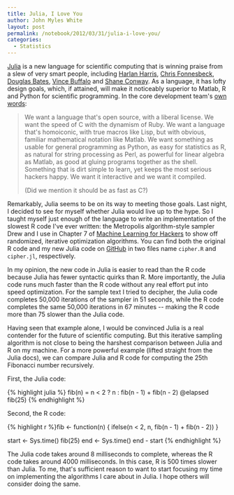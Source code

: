 ```yaml
---
title: Julia, I Love You
author: John Myles White
layout: post
permalink: /notebook/2012/03/31/julia-i-love-you/
categories:
  - Statistics
---
```


[Julia](http://julialang.org/) is a new language for scientific computing that is winning praise from a slew of very smart people, including [Harlan Harris](https://en.twitter.com/#!/HarlanH/status/173478216781144065), [Chris Fonnesbeck](https://de.twitter.com/#!/fonnesbeck/status/185399199976787968), [Douglas Bates](http://dmbates.blogspot.com/2012/03/julia-version-of-multinomial-sampler_12.html), [Vince Buffalo](http://vincebuffalo.org/2012/03/07/thoughts-on-julia.html) and [Shane Conway](http://www.statalgo.com/2012/03/24/statistics-with-julia/). As a language, it has lofty design goals, which, if attained, will make it noticeably superior to Matlab, R and Python for scientific programming. In the core development team's [own words](http://julialang.org/blog/2012/02/why-we-created-julia/):

<blockquote>
<p>We want a language that's open source, with a liberal license. We want the speed of C with the dynamism of Ruby. We want a language that's homoiconic, with true macros like Lisp, but with obvious, familiar mathematical notation like Matlab. We want something as usable for general programming as Python, as easy for statistics as R, as natural for string processing as Perl, as powerful for linear algebra as Matlab, as good at gluing programs together as the shell. Something that is dirt simple to learn, yet keeps the most serious hackers happy. We want it interactive and we want it compiled.</p>

<p>(Did we mention it should be as fast as C?)</p>
</blockquote>

Remarkably, Julia seems to be on its way to meeting those goals. Last night, I decided to see for myself whether Julia would live up to the hype. So I taught myself just enough of the language to write an implementation of the slowest R code I've ever written: the Metropolis algorithm-style sampler Drew and I use in Chapter 7 of [Machine Learning for Hackers](http://shop.oreilly.com/product/0636920018483.do) to show off randomized, iterative optimization algorithms. You can find both the original R code and my new Julia code on [GitHub](https://github.com/johnmyleswhite/JuliaVsR) in two files name `cipher.R` and `cipher.jl`, respectively.

In my opinion, the new code in Julia is easier to read than the R code because Julia has fewer syntactic quirks than R. More importantly, the Julia code runs much faster than the R code without any real effort put into speed optimization. For the sample text I tried to decipher, the Julia code completes 50,000 iterations of the sampler in 51 seconds, while the R code completes the same 50,000 iterations in 67 minutes -- making the R code more than 75 slower than the Julia code.

Having seen that example alone, I would be convinced Julia is a real contender for the future of scientific computing. But this iterative sampling algorithm is not close to being the harshest comparison between Julia and R on my machine. For a more powerful example (lifted straight from the Julia docs), we can compare Julia and R code for computing the 25th Fibonacci number recursively.

First, the Julia code:

{% highlight julia %}
fib(n) = n < 2 ? n : fib(n - 1) + fib(n - 2)
@elapsed fib(25)
{% endhighlight %}

Second, the R code:

{% highlight r %}fib <- function(n)
{
  ifelse(n < 2, n, fib(n - 1) + fib(n - 2))
}

start <- Sys.time()
fib(25)
end <- Sys.time()
end - start
{% endhighlight %}

The Julia code takes around 8 milliseconds to complete, whereas the R code takes around 4000 milliseconds. In this case, R is 500 times slower than Julia. To me, that's sufficient reason to want to start focusing my time on implementing the algorithms I care about in Julia. I hope others will consider doing the same.
